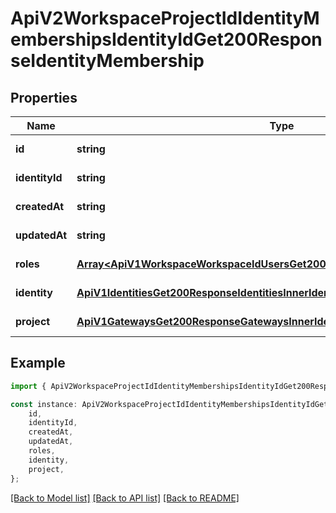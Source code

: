 # ApiV2WorkspaceProjectIdIdentityMembershipsIdentityIdGet200ResponseIdentityMembership


## Properties

Name | Type | Description | Notes
------------ | ------------- | ------------- | -------------
**id** | **string** |  | [default to undefined]
**identityId** | **string** |  | [default to undefined]
**createdAt** | **string** |  | [default to undefined]
**updatedAt** | **string** |  | [default to undefined]
**roles** | [**Array&lt;ApiV1WorkspaceWorkspaceIdUsersGet200ResponseUsersInnerRolesInner&gt;**](ApiV1WorkspaceWorkspaceIdUsersGet200ResponseUsersInnerRolesInner.md) |  | [default to undefined]
**identity** | [**ApiV1IdentitiesGet200ResponseIdentitiesInnerIdentity**](ApiV1IdentitiesGet200ResponseIdentitiesInnerIdentity.md) |  | [default to undefined]
**project** | [**ApiV1GatewaysGet200ResponseGatewaysInnerIdentity**](ApiV1GatewaysGet200ResponseGatewaysInnerIdentity.md) |  | [default to undefined]

## Example

```typescript
import { ApiV2WorkspaceProjectIdIdentityMembershipsIdentityIdGet200ResponseIdentityMembership } from './api';

const instance: ApiV2WorkspaceProjectIdIdentityMembershipsIdentityIdGet200ResponseIdentityMembership = {
    id,
    identityId,
    createdAt,
    updatedAt,
    roles,
    identity,
    project,
};
```

[[Back to Model list]](../README.md#documentation-for-models) [[Back to API list]](../README.md#documentation-for-api-endpoints) [[Back to README]](../README.md)
